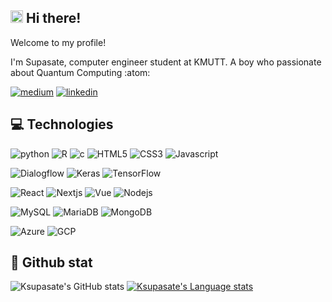 ## <img src="https://media4.giphy.com/media/LOnt6uqjD9OexmQJRB/giphy.gif?cid=790b76118bba468aea56b5e43d050efe4d4eb523ec69401c&rid=giphy.gif&ct=g" alt="drawing" width="20" height="20"/> Hi there! 

Welcome to my profile!
<p>
I'm Supasate, computer engineer student at KMUTT. A boy who passionate about Quantum Computing :atom: 
<p>
<a href="https://medium.com/@ksupasate"><img src="https://img.shields.io/badge/Medium-12100E?style=for-the-badge&logo=medium&logoColor=white" alt="medium"/></a> <a href="https://www.linkedin.com/in/ksupasate"><img src="https://img.shields.io/badge/LinkedIn-0077B5?style=for-the-badge&logo=linkedin&logoColor=white" alt="linkedin"/></a> 
	
  
## :computer: Technologies
<img src="https://img.shields.io/badge/-Python-61DAFB?logo=python&logoColor=yellow&style=plastic" alt="python"/> <img src="https://img.shields.io/badge/R-276DC3?style=for-the-badge&logo=r&logoColor=white" alt="R"/> <img src="https://img.shields.io/badge/C-00599C?style=for-the-badge&logo=c&logoColor=white" alt="c"/>  <img src="https://img.shields.io/badge/HTML5-E34F26?style=for-the-badge&logo=html5&logoColor=white" alt="HTML5"/> <img src="https://img.shields.io/badge/CSS3-1572B6?style=for-the-badge&logo=css3&logoColor=white" alt="CSS3"/> <img src="https://img.shields.io/badge/JavaScript-323330?style=for-the-badge&logo=javascript&logoColor=F7DF1E" alt="Javascript"/>
<p>
<img src="https://img.shields.io/badge/dialogflow-FF9800?style=for-the-badge&logo=dialogflow&logoColor=white" alt="Dialogflow"/> <img src="https://img.shields.io/badge/Keras-FF0000?style=for-the-badge&logo=keras&logoColor=white" alt="Keras"/> <img src="https://img.shields.io/badge/TensorFlow-FF6F00?style=for-the-badge&logo=tensorflow&logoColor=white" alt="TensorFlow"/>	
<p>
<img src="https://img.shields.io/badge/React-20232A?style=for-the-badge&logo=react&logoColor=61DAFB" alt="React"/> <img src="https://img.shields.io/badge/next.js-000000?style=for-the-badge&logo=nextdotjs&logoColor=white" alt="Nextjs"/>
<img src="https://img.shields.io/badge/Vue.js-35495E?style=for-the-badge&logo=vuedotjs&logoColor=4FC08D" alt="Vue"/> <img src="https://img.shields.io/badge/Node.js-339933?style=for-the-badge&logo=nodedotjs&logoColor=white" alt="Nodejs"/> 
<p>
<img src="https://img.shields.io/badge/MySQL-005C84?style=for-the-badge&logo=mysql&logoColor=white" alt="MySQL"/> <img src="https://img.shields.io/badge/MariaDB-003545?style=for-the-badge&logo=mariadb&logoColor=white" alt="MariaDB"/> <img src="https://img.shields.io/badge/MongoDB-4EA94B?style=for-the-badge&logo=mongodb&logoColor=white" alt="MongoDB"/> 
<p>
<img src="https://img.shields.io/badge/microsoft%20azure-0089D6?style=for-the-badge&logo=microsoft-azure&logoColor=white" alt="Azure"/> <img src="https://img.shields.io/badge/Google_Cloud-4285F4?style=for-the-badge&logo=google-cloud&logoColor=white" alt="GCP"/> 
	
## :rocket: Github stat
![Ksupasate's GitHub stats](https://github-readme-stats.vercel.app/api?username=ksupasate&show_icons=true&theme=dracula)
[![Ksupasate's Language stats](https://github-readme-stats.vercel.app/api/top-langs/?username=ksupasate&layout=compact&theme=dracula)](https://github.com/ksupasate/github-readme-stats)

	
	
	
  
  
	

